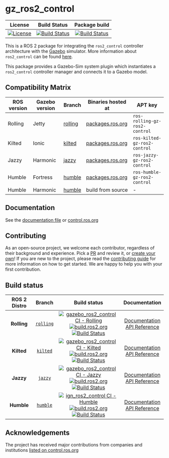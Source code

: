 # gz_ros2_control

License | Build Status | Package build
:---------: | :----: | :----------:
[![License](https://img.shields.io/badge/License-Apache%202.0-blue.svg)](https://opensource.org/licenses/Apache-2.0) |  [![Build Status](https://build.ros2.org/buildStatus/icon?job=Jdev__gz_ros2_control__ubuntu_noble_amd64)](https://build.ros2.org/job/Jdev__gz_ros2_control__ubuntu_noble_amd64/) |  [![Build Status](https://build.ros2.org/buildStatus/icon?job=Jbin_uN64__gz_ros2_control__ubuntu_noble_amd64__binary)](https://build.ros2.org/job/Jbin_uN64__gz_ros2_control__ubuntu_noble_amd64__binary/)

This is a ROS 2 package for integrating the `ros2_control` controller architecture with the [Gazebo](http://gazebosim.org/) simulator.
More information about `ros2_control` can be found [here](https://control.ros.org/).

This package provides a Gazebo-Sim system plugin which instantiates a `ros2_control` controller manager and connects it to a Gazebo model.

## Compatibility Matrix

ROS version | Gazebo version | Branch | Binaries hosted at | APT key
-- | -- | -- | -- | --
Rolling | Jetty | [rolling](https://github.com/ros-controls/gz_ros2_control/tree/rolling) | [packages.ros.org](https://packages.ros.org) | `ros-rolling-gz-ros2-control`
Kilted | Ionic | [kilted](https://github.com/ros-controls/gz_ros2_control/tree/kilted) | [packages.ros.org](https://packages.ros.org) | `ros-kilted-gz-ros2-control`
Jazzy | Harmonic | [jazzy](https://github.com/ros-controls/gz_ros2_control/tree/jazzy) | [packages.ros.org](https://packages.ros.org) | `ros-jazzy-gz-ros2-control`
Humble | Fortress | [humble](https://github.com/ros-controls/gz_ros2_control/tree/humble) | [packages.ros.org](https://packages.ros.org) | `ros-humble-gz-ros2-control`
Humble | Harmonic | [humble](https://github.com/ros-controls/gz_ros2_control/tree/humble) | build from source | -

## Documentation

See the [documentation file](doc/index.rst) or [control.ros.org](https://control.ros.org/rolling/doc/gz_ros2_control/doc/index.html)

## Contributing

As an open-source project, we welcome each contributor, regardless of their background and experience. Pick a [PR](https://github.com/ros-controls/gz_ros2_control/pulls) and review it, or [create your own](https://github.com/ros-controls/gz_ros2_control/contribute)!
If you are new to the project, please read the [contributing guide](https://control.ros.org/rolling/doc/contributing/contributing.html) for more information on how to get started. We are happy to help you with your first contribution.

## Build status

ROS 2 Distro | Branch | Build status | Documentation
:----------: | :----: | :----------: | :-----------:
**Rolling** | [`rolling`](https://github.com/ros-controls/gz_ros2_control/tree/rolling) | [![gazebo_ros2_control CI - Rolling](https://github.com/ros-controls/gz_ros2_control/actions/workflows/ci-rolling.yaml/badge.svg?branch=rolling)](https://github.com/ros-controls/gz_ros2_control/actions/workflows/ci-rolling.yaml) <br> [![build.ros2.org](https://build.ros2.org/buildStatus/icon?job=Rdev__gz_ros2_control__ubuntu_noble_amd64&subject=build.ros2.org)](https://build.ros2.org/job/Rdev__gz_ros2_control__ubuntu_noble_amd64/) [![Build Status](https://build.ros2.org/buildStatus/icon?job=Rbin_uN64__gz_ros2_control__ubuntu_noble_amd64__binary)](https://build.ros2.org/job/Rbin_uN64__gz_ros2_control__ubuntu_noble_amd64__binary/) | [Documentation](https://control.ros.org/rolling/index.html) <br> [API Reference](https://control.ros.org/rolling/doc/api/index.html)
**Kilted** | [`kilted`](https://github.com/ros-controls/gz_ros2_control/tree/kilted) | [![gazebo_ros2_control CI - Kilted](https://github.com/ros-controls/gz_ros2_control/actions/workflows/ci-kilted.yaml/badge.svg?branch=rolling)](https://github.com/ros-controls/gz_ros2_control/actions/workflows/ci-kilted.yaml) <br> [![build.ros2.org](https://build.ros2.org/buildStatus/icon?job=Kdev__gz_ros2_control__ubuntu_noble_amd64&subject=build.ros2.org)](https://build.ros2.org/job/Kdev__gz_ros2_control__ubuntu_noble_amd64/) [![Build Status](https://build.ros2.org/buildStatus/icon?job=Kbin_uN64__gz_ros2_control__ubuntu_noble_amd64__binary)](https://build.ros2.org/job/Kbin_uN64__gz_ros2_control__ubuntu_noble_amd64__binary/) | [Documentation](https://control.ros.org/kilted/index.html) <br> [API Reference](https://control.ros.org/kilted/doc/api/index.html)
**Jazzy** | [`jazzy`](https://github.com/ros-controls/gz_ros2_control/tree/jazzy) | [![gazebo_ros2_control CI - Jazzy](https://github.com/ros-controls/gz_ros2_control/actions/workflows/ci-jazzy.yaml/badge.svg?branch=rolling)](https://github.com/ros-controls/gz_ros2_control/actions/workflows/ci-jazzy.yaml) <br> [![build.ros2.org](https://build.ros2.org/buildStatus/icon?job=Jdev__gz_ros2_control__ubuntu_noble_amd64&subject=build.ros2.org)](https://build.ros2.org/job/Jdev__gz_ros2_control__ubuntu_noble_amd64/) [![Build Status](https://build.ros2.org/buildStatus/icon?job=Jbin_uN64__gz_ros2_control__ubuntu_noble_amd64__binary)](https://build.ros2.org/job/Jbin_uN64__gz_ros2_control__ubuntu_noble_amd64__binary/) | [Documentation](https://control.ros.org/jazzy/index.html) <br> [API Reference](https://control.ros.org/jazzy/doc/api/index.html)
**Humble** | [`humble`](https://github.com/ros-controls/gz_ros2_control/tree/humble) | [![ign_ros2_control CI - Humble](https://github.com/ros-controls/gz_ros2_control/actions/workflows/ci-humble.yaml/badge.svg?branch=humble)](https://github.com/ros-controls/gz_ros2_control/actions/workflows/ci-humble.yaml) <br> [![build.ros2.org](https://build.ros2.org/buildStatus/icon?job=Hdev__ign_ros2_control__ubuntu_jammy_amd64&subject=build.ros2.org)](https://build.ros2.org/job/Hdev__ign_ros2_control__ubuntu_jammy_amd64/) [![Build Status](https://build.ros2.org/buildStatus/icon?job=Hbin_uJ64__gz_ros2_control__ubuntu_jammy_amd64__binary)](https://build.ros2.org/job/Hbin_uJ64__gz_ros2_control__ubuntu_jammy_amd64__binary/) | [Documentation](https://control.ros.org/humble/index.html) <br> [API Reference](https://control.ros.org/humble/doc/api/index.html)

## Acknowledgements

The project has received major contributions from companies and institutions [listed on control.ros.org](https://control.ros.org/rolling/doc/acknowledgements/acknowledgements.html)
